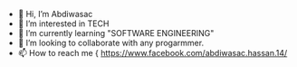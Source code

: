 - 👋 Hi, I’m Abdiwasac
- 👀 I’m interested in TECH
- 🌱 I’m currently learning "SOFTWARE ENGINEERING"
- 💞️ I’m looking to collaborate with any progarmmer.
- 📫 How to reach me { https://www.facebook.com/abdiwasac.hassan.14/ 

<!---
abdiwasac21/abdiwasac21 is a ✨ special ✨ repository because its `README.md` (this file) appears on your GitHub profile.
You can click the Preview link to take a look at your changes.
--->
